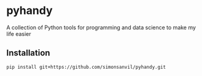 pyhandy
==============================

A collection of Python tools for programming and data science to make my life easier

Installation
------------
```
pip install git+https://github.com/simonsanvil/pyhandy.git
```
